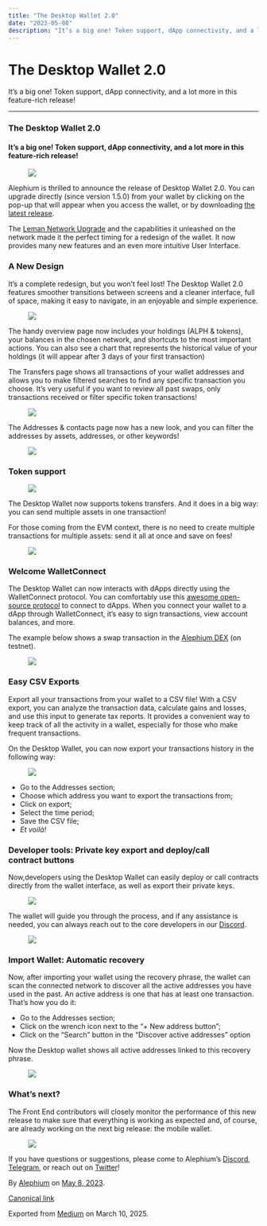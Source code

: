 ```yaml
---
title: "The Desktop Wallet 2.0"
date: "2023-05-08"
description: "It’s a big one! Token support, dApp connectivity, and a lot more in this feature-rich release!"
---
```


<div>

# The Desktop Wallet 2.0

</div>

<div class="section p-summary" field="subtitle">

It’s a big one! Token support, dApp connectivity, and a lot more in this feature-rich release!

</div>

<div class="section e-content" field="body">

<div id="41d9" class="section section section--body section--first section--last">

<div class="section-divider">

------------------------------------------------------------------------

</div>

<div class="section-content">

<div class="section-inner sectionLayout--insetColumn">

### The Desktop Wallet 2.0

#### It’s a big one! Token support, dApp connectivity, and a lot more in this feature-rich release!

<figure id="cb43" class="graf graf--figure graf-after--h4">
<img src="https://cdn-images-1.medium.com/max/800/1*cfscE4bqggVCSV5a1wK_rQ.png" class="graf-image" data-image-id="1*cfscE4bqggVCSV5a1wK_rQ.png" data-width="1920" data-height="1080" data-is-featured="true" />
</figure>

Alephium is thrilled to announce the release of Desktop Wallet 2.0. You can upgrade directly (since version 1.5.0) from your wallet by clicking on the pop-up that will appear when you access the wallet, or by downloading <a href="https://github.com/alephium/desktop-wallet/releases/latest" class="markup--anchor markup--p-anchor" data-href="https://github.com/alephium/desktop-wallet/releases/latest" rel="noopener" target="_blank">the latest release</a>.

The <a href="https://medium.com/@alephium/the-leman-network-upgrade-is-live-f52c89b7dd6a" class="markup--anchor markup--p-anchor" data-href="https://medium.com/@alephium/the-leman-network-upgrade-is-live-f52c89b7dd6a" target="_blank">Leman Network Upgrade</a> and the capabilities it unleashed on the network made it the perfect timing for a redesign of the wallet. It now provides many new features and an even more intuitive User Interface.

### A New Design

It’s a complete redesign, but you won’t feel lost! The Desktop Wallet 2.0 features smoother transitions between screens and a cleaner interface, full of space, making it easy to navigate, in an enjoyable and simple experience.

<figure id="02da" class="graf graf--figure graf-after--p">
<img src="https://cdn-images-1.medium.com/max/800/1*r_i_XOTx_nuMiwXbHWVpxw.png" class="graf-image" data-image-id="1*r_i_XOTx_nuMiwXbHWVpxw.png" data-width="1999" data-height="1370" />
</figure>

The handy overview page now includes your holdings (ALPH & tokens), your balances in the chosen network, and shortcuts to the most important actions. You can also see a chart that represents the historical value of your holdings (it will appear after 3 days of your first transaction)

The Transfers page shows all transactions of your wallet addresses and allows you to make filtered searches to find any specific transaction you choose. It’s very useful if you want to review all past swaps, only transactions received or filter specific token transactions!

<figure id="7417" class="graf graf--figure graf-after--p">
<img src="https://cdn-images-1.medium.com/max/800/1*voMp0IiC757q7gU1sBwzxw.png" class="graf-image" data-image-id="1*voMp0IiC757q7gU1sBwzxw.png" data-width="1999" data-height="1370" />
</figure>

The Addresses & contacts page now has a new look, and you can filter the addresses by assets, addresses, or other keywords!

<figure id="0596" class="graf graf--figure graf-after--p">
<img src="https://cdn-images-1.medium.com/max/800/1*Bq6zfMDMUv3U7sxn3zHtHA.png" class="graf-image" data-image-id="1*Bq6zfMDMUv3U7sxn3zHtHA.png" data-width="1999" data-height="1370" />
</figure>

### Token support

<figure id="6555" class="graf graf--figure graf-after--h3">
<img src="https://cdn-images-1.medium.com/max/800/1*qFuLQJ4fxeQ0Ksk2s-kuMQ.png" class="graf-image" data-image-id="1*qFuLQJ4fxeQ0Ksk2s-kuMQ.png" data-width="2804" data-height="1838" />
</figure>

The Desktop Wallet now supports tokens transfers. And it does in a big way: you can send multiple assets in one transaction!

For those coming from the EVM context, there is no need to create multiple transactions for multiple assets: send it all at once and save on fees!

<figure id="6cc3" class="graf graf--figure graf-after--p">
<img src="https://cdn-images-1.medium.com/max/800/1*QYiYN7hGeDMOKYXxASbCPw.png" class="graf-image" data-image-id="1*QYiYN7hGeDMOKYXxASbCPw.png" data-width="1999" data-height="1370" />
</figure>

### Welcome WalletConnect

The Desktop Wallet can now interacts with dApps directly using the WalletConnect protocol. You can comfortably use this <a href="https://walletconnect.com/" class="markup--anchor markup--p-anchor" data-href="https://walletconnect.com/" rel="noopener" target="_blank">awesome open-source protocol</a> to connect to dApps. When you connect your wallet to a dApp through WalletConnect, it’s easy to sign transactions, view account balances, and more.

The example below shows a swap transaction in the <a href="https://alephium.github.io/alephium-dex" class="markup--anchor markup--p-anchor" data-href="https://alephium.github.io/alephium-dex" rel="noopener" target="_blank">Alephium DEX</a> (on testnet).

<figure id="5cc5" class="graf graf--figure graf-after--p">
<img src="https://cdn-images-1.medium.com/max/800/1*MvQFIc0PJfCMNsT7-uyglw.gif" class="graf-image" data-image-id="1*MvQFIc0PJfCMNsT7-uyglw.gif" data-width="768" data-height="350" />
</figure>

### Easy CSV Exports

Export all your transactions from your wallet to a CSV file! With a CSV export, you can analyze the transaction data, calculate gains and losses, and use this input to generate tax reports. It provides a convenient way to keep track of all the activity in a wallet, especially for those who make frequent transactions.

On the Desktop Wallet, you can now export your transactions history in the following way:

<figure id="04d6" class="graf graf--figure graf-after--p">
<img src="https://cdn-images-1.medium.com/max/800/1*jgbhYKOzTrlK7XWMkR0Eng.gif" class="graf-image" data-image-id="1*jgbhYKOzTrlK7XWMkR0Eng.gif" data-width="710" data-height="378" />
</figure>

- <span id="f6a1">Go to the Addresses section;</span>
- <span id="c26a">Choose which address you want to export the transactions from;</span>
- <span id="abc6">Click on export;</span>
- <span id="b439">Select the time period;</span>
- <span id="d6f5">Save the CSV file;</span>
- <span id="5700">*Et voilà!*</span>

### Developer tools: Private key export and deploy/call contract buttons

Now,developers using the Desktop Wallet can easily deploy or call contracts directly from the wallet interface, as well as export their private keys.

<figure id="a35f" class="graf graf--figure graf-after--p">
<img src="https://cdn-images-1.medium.com/max/800/1*pfkt0DFS-tfJZFfNySLBww.png" class="graf-image" data-image-id="1*pfkt0DFS-tfJZFfNySLBww.png" data-width="2624" data-height="1824" />
</figure>

The wallet will guide you through the process, and if any assistance is needed, you can always reach out to the core developers in our <a href="http://www.alephium.org/discord" class="markup--anchor markup--p-anchor" data-href="http://www.alephium.org/discord" rel="noopener" target="_blank">Discord</a>.

<figure id="dd51" class="graf graf--figure graf-after--p">
<img src="https://cdn-images-1.medium.com/max/800/1*RkvAoTEJxRnOfkWMjGLfHQ.png" class="graf-image" data-image-id="1*RkvAoTEJxRnOfkWMjGLfHQ.png" data-width="2624" data-height="1824" />
</figure>

### Import Wallet: Automatic recovery

Now, after importing your wallet using the recovery phrase, the wallet can scan the connected network to discover all the active addresses you have used in the past. An active address is one that has at least one transaction. That’s how you do it:

- <span id="4058">Go to the Addresses section;</span>
- <span id="bccf">Click on the wrench icon next to the “+ New address button”;</span>
- <span id="9196">Click on the “Search” button in the “Discover active addresses” option</span>

Now the Desktop wallet shows all active addresses linked to this recovery phrase.

<figure id="480d" class="graf graf--figure graf-after--p">
<img src="https://cdn-images-1.medium.com/max/800/1*0_9IIgVVQ998cI46qjzeZQ.gif" class="graf-image" data-image-id="1*0_9IIgVVQ998cI46qjzeZQ.gif" data-width="726" data-height="370" />
</figure>

### What’s next?

The Front End contributors will closely monitor the performance of this new release to make sure that everything is working as expected and, of course, are already working on the next big release: the mobile wallet.

<figure id="9def" class="graf graf--figure graf-after--p">
<img src="https://cdn-images-1.medium.com/max/800/1*RLQv2oDYYP1U6BZkThRxDw.png" class="graf-image" data-image-id="1*RLQv2oDYYP1U6BZkThRxDw.png" data-width="1752" data-height="1336" />
</figure>

If you have questions or suggestions, please come to Alephium’s <a href="http://alephium.org/discord" class="markup--anchor markup--p-anchor" data-href="http://alephium.org/discord" rel="noopener" target="_blank">Discord</a>, <a href="https://t.me/alephiumgroup" class="markup--anchor markup--p-anchor" data-href="https://t.me/alephiumgroup" rel="noopener" target="_blank">Telegram</a>, or reach out on <a href="https://twitter.com/alephium" class="markup--anchor markup--p-anchor" data-href="https://twitter.com/alephium" rel="noopener" target="_blank">Twitter</a>!

</div>

</div>

</div>

</div>

By <a href="https://medium.com/@alephium" class="p-author h-card">Alephium</a> on [May 8, 2023](https://medium.com/p/d818bc1c722b).

<a href="https://medium.com/@alephium/the-desktop-wallet-2-0-d818bc1c722b" class="p-canonical">Canonical link</a>

Exported from [Medium](https://medium.com) on March 10, 2025.
